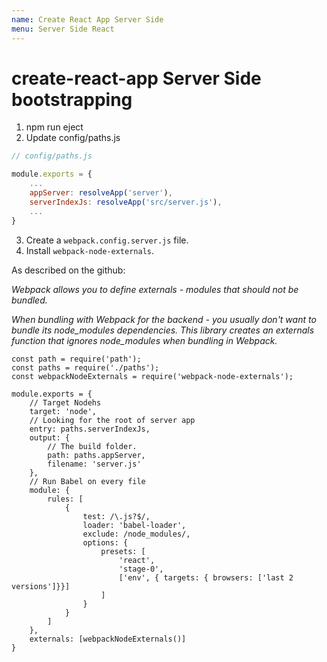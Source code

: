 ```yaml
---
name: Create React App Server Side
menu: Server Side React 
---
```

# create-react-app Server Side bootstrapping

1.  npm run eject
2.  Update config/paths.js

```javascript
// config/paths.js

module.exports = {
	...
	appServer: resolveApp('server'),
  	serverIndexJs: resolveApp('src/server.js'),
 	...
}
```

3.  Create a `webpack.config.server.js` file.
4.  Install `webpack-node-externals`.

As described on the github:

_Webpack allows you to define externals - modules that should not be bundled._

_When bundling with Webpack for the backend - you usually don't want to bundle its node_modules dependencies. This library creates an externals function that ignores node_modules when bundling in Webpack._

```
const path = require('path');
const paths = require('./paths');
const webpackNodeExternals = require('webpack-node-externals');

module.exports = {
	// Target Nodehs
	target: 'node',
	// Looking for the root of server app
	entry: paths.serverIndexJs,
	output: {
	    // The build folder.
	    path: paths.appServer,
	    filename: 'server.js'
	},
	// Run Babel on every file
	module: {
		rules: [
			{
				test: /\.js?$/,
				loader: 'babel-loader',
				exclude: /node_modules/,
				options: {
					presets: [
						'react',
						'stage-0',
						['env', { targets: { browsers: ['last 2 versions']}}]
					]
				}
			}
		]
	},
	externals: [webpackNodeExternals()]
}
```
